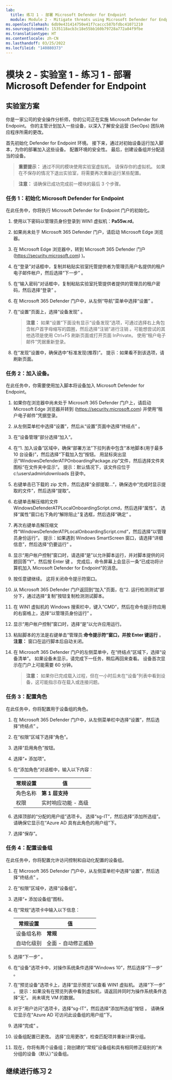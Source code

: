 ```yaml
---
lab:
  title: 练习 1 - 部署 Microsoft Defender for Endpoint
  module: Module 2 - Mitigate threats using Microsoft Defender for Endpoint
ms.openlocfilehash: 6db9e431414750e41f7caccc587bfdbc41071210
ms.sourcegitcommit: 1535118acb3c18e55bb160b79728a772a84f9fbe
ms.translationtype: HT
ms.contentlocale: zh-CN
ms.lasthandoff: 03/25/2022
ms.locfileid: "140880373"
---
```

# <a name="module-2---lab-1---exercise-1---deploy-microsoft-defender-for-endpoint"></a>模块 2 - 实验室 1 - 练习 1 - 部署 Microsoft Defender for Endpoint

## <a name="lab-scenario"></a>实验室方案

你是一家公司的安全操作分析师，你的公司正在实施 Microsoft Defender for Endpoint。 你的主管计划加入一些设备，以深入了解安全运营 (SecOps) 团队响应程序所需的更改。

首先初始化 Defender for Endpoint 环境。 接下来，通过对初始设备运行加入脚本，为你的部署加入这些设备。 配置环境的安全性。 最后，创建设备组并分配适当的设备。

>**重要提示：** 通过不同的模块使用实验室虚拟机。 请保存你的虚拟机。 如果在不保存的情况下退出实验室，将需要再次重新运行某些配置。

>**注意：** 请确保已成功完成前一模块的最后 3 个步骤。


### <a name="task-1-initialize-microsoft-defender-for-endpoint"></a>任务 1：初始化 Microsoft Defender for Endpoint

在此任务中，你将执行 Microsoft Defender for Endpoint 门户的初始化。

1. 使用以下密码以管理员身份登录到 WIN1 虚拟机：**Pa55w.rd**。  

1. 如果尚未处于 Microsoft 365 Defender 门户，请启动 Microsoft Edge 浏览器。

1. 在 Microsoft Edge 浏览器中，转到 Microsoft 365 Defender 门户 (https://security.microsoft.com) )。

1. 在“登录”对话框中，复制并粘贴实验室托管提供者为管理员用户名提供的租户电子邮件帐户，然后选择“下一步” 。

1. 在“输入密码”对话框中，复制粘贴实验室托管提供者提供的管理员的租户密码，然后选择“登录” 。

1. 在 Microsoft 365 Defender 门户中，从左侧“导航”菜单中选择“设置” 。

1. 在“设置”页面上，选择“设备发现” 。 

    >**注意：** 如果“设置”下面没有显示“设备发现”选项，可通过选择右上角包含帐户首字母缩写的圆圈，然后选择“注销”进行注销  。可能想尝试的其他选项是使用 Ctrl+F5 刷新页面或打开页面 InPrivate。 使用“租户电子邮件”凭据重新登录。

1. 在“发现”设置中，确保选中“标准发现(推荐)”。 提示：如果看不到该选项，请刷新页面。


### <a name="task-2-onboard-a-device"></a>任务 2：加入设备。

在此任务中，你需要使用加入脚本将设备加入 Microsoft Defender for Endpoint。

1. 如果你在浏览器中尚未处于 Microsoft 365 Defender 门户上，请启动 Microsoft Edge 浏览器并转到 (https://security.microsoft.com) 并使用“租户电子邮件”凭据登录。

1. 从左侧菜单栏中选择“设置”，然后从“设置”页面中选择“终结点” 。

1. 在“设备管理”部分选择“加入”。

1. 在“1. 加入设备”区域中，确保“部署方法”下拉列表中包含“本地脚本(用于最多 10 台设备)”，然后选择“下载加入包”按钮。 用鼠标突出显示“WindowsDefenderATPOnboardingPackage.zip”文件，然后选择文件夹图标“在文件夹中显示”。 提示：默认情况下，该文件应位于 c:\users\admin\downloads 目录中。

1. 右键单击已下载的 zip 文件，然后选择“全部提取...”，确保选中“完成时显示提取的文件”，然后选择“提取”。

1. 右键单击解压缩的文件 WindowsDefenderATPLocalOnboardingScript.cmd，然后选择“属性”。 选择“属性”窗口右下角的“解除阻止”复选框，然后选择“确定” 。

1. 再次右键单击解压缩文件“WindowsDefenderATPLocalOnboardingScript.cmd”，然后选择“以管理员身份运行”。  提示：如果遇到 Windows SmartScreen 窗口，请选择“详细信息”，然后选择“仍要运行” 。 
    
1. 显示“用户帐户控制”窗口时，请选择“是”以允许脚本运行，并对脚本提供的问题回答“Y”，然后按 Enter 键  。 完成后，命令屏幕上会显示一条“已成功将计算机加入 Microsoft Defender for Endpoint”的消息。

1. 按任意键继续。 这将关闭命令提示符窗口。

1. 从 Microsoft 365 Defender 门户返回到“加入”页面，在“2. 运行检测测试”部分下，通过选择“复制”按钮复制检测测试脚本。  

1. 在 WIN1 虚拟机的 Windows 搜索栏中，键入“CMD”，然后在命令提示符应用的右窗格上，选择“以管理员身份运行” 。 

1. 显示“用户帐户控制”窗口时，选择“是”以允许应用运行。 

1. 粘贴脚本的方法是右键单击“管理员:**命令提示符”窗口，并按 Enter 键运行** 。 **注意：** 窗口在运行脚本后自动关闭。

1. 在 Microsoft 365 Defender 门户的左侧菜单中，在“终结点”区域下，选择“设备清单”。 如果设备未显示，请完成下一任务，稍后再回来查看。 设备首次显示在门户上可能需要 60 分钟。

    >**注意：** 如果你已完成载入过程，但在一小时后未在“设备”列表中看到设备，这可能指示存在载入或连接问题。


### <a name="task-3-configure-roles"></a>任务 3：配置角色

在此任务中，你将配置用于设备组的角色。

1. 在 Microsoft 365 Defender 门户中，从左侧菜单栏中选择“设置”，然后选择“终结点” 。 

1. 在“权限”区域下选择“角色”。

1. 选择“启用角色”按钮。

1. 选择“+ 添加项”。

1. 在“添加角色”对话框中，输入以下内容：

    |常规设置|值|
    |---|---|
    |角色名称|**第 1 层支持**|
    |权限|实时响应功能 - 高级|

1. 选择顶部的“分配的用户组”选项卡。 选择“sg-IT”，然后选择“添加所选组”。 请确保它显示在“Azure AD 具有此角色的用户组”下。

1. 选择“保存”。


### <a name="task-4-configure-device-groups"></a>任务 4：配置设备组

在此任务中，你将配置允许访问控制和自动化配置的设备组。

1. 在 Microsoft 365 Defender 门户中，从左侧菜单栏中选择“设置”，然后选择“终结点” 。 

1. 在“权限”区域中，选择“设备组”。

1. 选择“+ 添加设备组”图标。

1. 在“常规”选项卡中输入以下信息：

    |常规设置|值|
    |---|---|
    |设备组名称|**常规**|
    |自动化级别|全面 - 自动修正威胁|

1. 选择“下一步”  。

1. 在“设备”选项卡中，对操作系统条件选择“Windows 10”，然后选择“下一步” 。

1. 在“预览设备”选项卡上，选择“显示预览”以查看 WIN1 虚拟机。 选择“下一步”  。 提示：如果没有在预览列表中看到虚拟机，请返回并同时为操作系统条件选择“无”。 尚未填充 VM 的数据。

1. 对于“用户访问”选项卡，选择“sg-IT”，然后选择“添加所选组”按钮 。 请确保它显示在“Azure AD 可访问此设备组的用户组”下。

1. 选择“完成”  。

1. 设备组配置已更改。 选择“应用更改”，检查匹配项并重新计算分组。

1. 现在，你将有两个设备组；刚创建的“常规”设备组和具有相同修正级别的“未分组的设备（默认）”设备组。

## <a name="proceed-to-exercise-2"></a>继续进行练习 2
